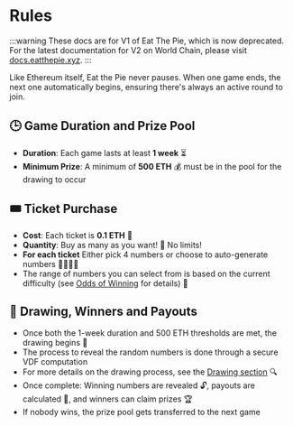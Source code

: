 # Rules

:::warning
These docs are for V1 of Eat The Pie, which is now deprecated. For the latest documentation for V2 on World Chain, please visit [docs.eatthepie.xyz](https://docs.eatthepie.xyz).
:::

Like Ethereum itself, Eat the Pie never pauses. When one game ends, the next one automatically begins, ensuring there's always an active round to join.

## 🕒 Game Duration and Prize Pool

- **Duration**: Each game lasts at least **1 week** ⏳
- **Minimum Prize**: A minimum of **500 ETH** 💰 must be in the pool for the drawing to occur

## 🎟️ Ticket Purchase

- **Cost**: Each ticket is **0.1 ETH** 💸
- **Quantity**: Buy as many as you want! 🛒 No limits!
- **For each ticket** Either pick 4 numbers or choose to auto-generate numbers 🎱🎱🎱🎱
- The range of numbers you can select from is based on the current difficulty (see [Odds of Winning](odds.md) for details) 🔄

## 🎰 Drawing, Winners and Payouts

- Once both the 1-week duration and 500 ETH thresholds are met, the drawing begins 🏁
- The process to reveal the random numbers is done through a secure VDF computation
- For more details on the drawing process, see the [Drawing section](drawing.md) 🔍
- Once complete: Winning numbers are revealed 🔓, payouts are calculated 🧮, and winners can claim prizes 🏆
- If nobody wins, the prize pool gets transferred to the next game
